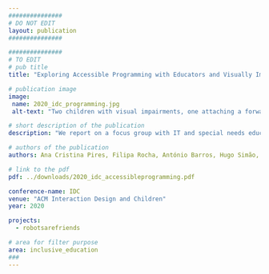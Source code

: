 ```yaml
---
###############
# DO NOT EDIT
layout: publication
###############

###############
# TO EDIT
# pub title
title: "Exploring Accessible Programming with Educators and Visually Impaired Children"

# publication image
image:
 name: 2020_idc_programming.jpg
 alt-text: "Two children with visual impairments, one attaching a forward and play pieces, and the other feeling the robot and the target object, that walked through a foam path." # provide a short description for the image #a11y

# short description of the publication
description: "We report on a focus group with IT and special needs educators, where they discussed a variety of programming environments for children, identifying their merits, barriers and opportunities. We then conducted a workshop with 7 visually impaired children where they experimented with a bespoke tangible robot-programming environment. Video recordings of such activity were analyzed with educators to discuss children's experiences and emergent behaviours. We contribute with a set of qualities that programming environments should have to be inclusive to children with different visual abilities, insights for the design of situated classroom activities, and evidence that inclusive tangible robot-based programming is worth pursuing."

# authors of the publication
authors: Ana Cristina Pires, Filipa Rocha, António Barros, Hugo Simão, Hugo Nicolau, Tiago Guerreiro

# link to the pdf
pdf: ../downloads/2020_idc_accessibleprogramming.pdf

conference-name: IDC
venue: "ACM Interaction Design and Children"
year: 2020

projects:
  - robotsarefriends

# area for filter purpose
area: inclusive_education
###
---
```

